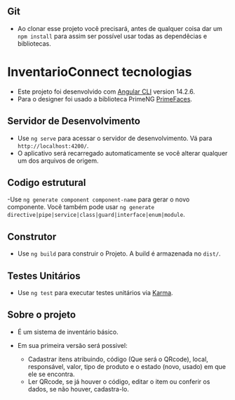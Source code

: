 ## Git
- Ao clonar esse projeto você precisará, antes de qualquer coisa dar um `npm install` para assim ser possível usar todas as dependêcias e bibliotecas. 

# InventarioConnect tecnologias

- Este projeto foi desenvolvido com [Angular CLI](https://github.com/angular/angular-cli) version 14.2.6.
- Para o designer foi usado a biblioteca PrimeNG [PrimeFaces](https://primefaces.org/primeng/setup).

## Servidor de Desenvolvimento

- Use `ng serve` para acessar o servidor de desenvolvimento. Vá para `http://localhost:4200/`. 
- O aplicativo será recarregado automaticamente se você alterar qualquer um dos arquivos de origem.

## Codigo estrutural

-Use `ng generate component component-name` para gerar o novo componente. Você também pode usar `ng generate directive|pipe|service|class|guard|interface|enum|module`.

## Construtor

- Use `ng build` para construir o Projeto. A build é armazenada no `dist/`.

## Testes Unitários

- Use `ng test` para executar testes unitários via [Karma](https://karma-runner.github.io).

## Sobre o projeto

- É um sistema de inventário básico.

- Em sua primeira versão será possivel:
  - Cadastrar itens atribuindo, código (Que será o QRcode), local, responsável, valor, tipo de produto e o estado (novo, usado) em que ele se encontra. 
  - Ler QRcode, se já houver o código, editar o item ou conferir os dados, se não houver, cadastra-lo. 
